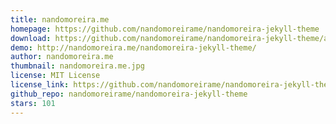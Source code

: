 ```yaml
---
title: nandomoreira.me
homepage: https://github.com/nandomoreirame/nandomoreira-jekyll-theme
download: https://github.com/nandomoreirame/nandomoreira-jekyll-theme/archive/master.zip
demo: http://nandomoreira.me/nandomoreira-jekyll-theme/
author: nandomoreira.me
thumbnail: nandomoreira.me.jpg
license: MIT License
license_link: https://github.com/nandomoreirame/nandomoreira-jekyll-theme/blob/master/LICENSE
github_repo: nandomoreirame/nandomoreira-jekyll-theme
stars: 101
---
```

